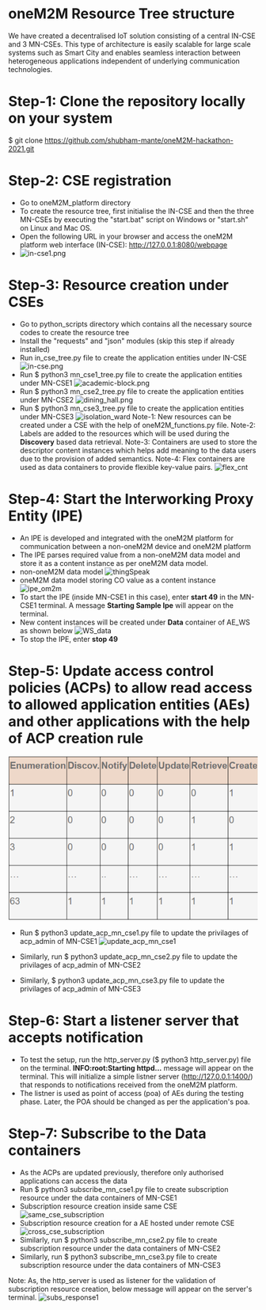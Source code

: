 # oneM2M Resource Tree structure
We have created a decentralised IoT solution consisting of a central IN-CSE and 3 MN-CSEs. This type of architecture is easily scalable for large scale systems
such as Smart City and enables seamless interaction between heterogeneous applications independent of underlying communication technologies.

# Step-1: Clone the repository locally on your system
$ git clone https://github.com/shubham-mante/oneM2M-hackathon-2021.git

# Step-2: CSE registration 
* Go to oneM2M_platform directory
* To create the resource tree, first initialise the IN-CSE and then the three MN-CSEs by executing the "start.bat" script on Windows or "start.sh" on Linux and Mac OS. 
* Open the following URL in your browser and access the oneM2M platform web interface (IN-CSE): http://127.0.0.1:8080/webpage 
* ![in-cse1.png](https://github.com/shubham-mante/oneM2M-hackathon-2021/tree/main/Diagrams/in-cse1.png)

# Step-3: Resource creation under CSEs
* Go to python_scripts directory which contains all the necessary source codes to create the resource tree
* Install the "requests" and "json" modules (skip this step if already installed)
* Run in_cse_tree.py file to create the application entities under IN-CSE
![in-cse.png](https://github.com/shubham-mante/oneM2M-hackathon-2021/tree/main/Diagrams/in-cse.png)
* Run $ python3 mn_cse1_tree.py file to create the application entities under MN-CSE1
![academic-block.png](https://github.com/shubham-mante/oneM2M-hackathon-2021/tree/main/Diagrams/academic_block.png)
* Run $ python3 mn_cse2_tree.py file to create the application entities under MN-CSE2
![dining_hall.png](https://github.com/shubham-mante/oneM2M-hackathon-2021/tree/main/Diagrams/dining-hall.png)
* Run $ python3 mn_cse3_tree.py file to create the application entities under MN-CSE3
![isolation_ward](https://github.com/shubham-mante/oneM2M-hackathon-2021/tree/main/Diagrams/isolation_ward.png)
Note-1: New resources can be created under a CSE with the help of oneM2M_functions.py file.
Note-2: Labels are added to the resources which will be used during the **Discovery** based data retrieval.
Note-3: Containers are used to store the descriptor content instances which helps add meaning to the data users due to the provision of added semantics.
Note-4: Flex containers are used as data containers to provide flexible key-value pairs. 
![flex_cnt](https://github.com/shubham-mante/oneM2M-hackathon-2021/tree/main/Diagrams/flex_cnt.png)

# Step-4: Start the Interworking Proxy Entity (IPE)
* An IPE is developed and integrated with the oneM2M platform for communication between a non-oneM2M device and oneM2M platform
* The IPE parses required value from a non-oneM2M data model and store it as a content instance as per oneM2M data model.
* non-oneM2M data model
![thingSpeak](https://github.com/shubham-mante/oneM2M-hackathon-2021/tree/main/Diagrams/thingSpeak.png)
* oneM2M data model storing CO value as a content instance
![ipe_om2m](https://github.com/shubham-mante/oneM2M-hackathon-2021/tree/main/Diagrams/ipe_om2m.png)
* To start the IPE (inside MN-CSE1 in this case), enter **start 49** in the MN-CSE1 terminal. A message **Starting Sample Ipe** will appear on the terminal.
* New content instances will be created under **Data** container of AE_WS as shown below
![WS_data](https://github.com/shubham-mante/oneM2M-hackathon-2021/tree/main/Diagrams/WS_data.png)
* To stop the IPE, enter **stop 49**
 
# Step-5: Update access control policies (ACPs) to allow read access to allowed application entities (AEs) and other applications with the help of ACP creation rule
![ACPs.png](https://github.com/shubham-mante/oneM2M-hackathon-2021/blob/main/Diagrams/ACPs.png)

* Run $ python3 update_acp_mn_cse1.py file to update the privilages of acp_admin of MN-CSE1
![update_acp_mn_cse1](https://github.com/shubham-mante/oneM2M-hackathon-2021/tree/main/Diagrams/update_acp_mn_cse1.png)

* Similarly, run $ python3 update_acp_mn_cse2.py file to update the privilages of acp_admin of MN-CSE2
* Similarly,  $ python3 update_acp_mn_cse3.py file to update the privilages of acp_admin of MN-CSE3

# Step-6: Start a listener server that accepts notification
* To test the setup, run the http_server.py ($ python3 http_server.py) file on the terminal. **INFO:root:Starting httpd...** message will appear on the terminal. This will initialize a simple listner server (http://127.0.0.1:1400/) that responds to notifications received from the oneM2M platform. 
* The listner is used as point of access (poa) of AEs during the testing phase. Later, the POA should be changed as per the application's poa.

# Step-7: Subscribe to the Data containers
* As the ACPs are updated previously, therefore only authorised applications can access the data
* Run $ python3 subscribe_mn_cse1.py file to create subscription resource under the data containers of MN-CSE1
* Subscription resource creation inside same CSE
![same_cse_subscription](https://github.com/shubham-mante/oneM2M-hackathon-2021/tree/main/Diagrams/cross_cse_subscription.png)
* Subscription resource creation for a AE hosted under remote CSE
![cross_cse_subscription](https://github.com/shubham-mante/oneM2M-hackathon-2021/tree/main/Diagrams/cross_cse_subscription.png)
* Similarly, run $ python3 subscribe_mn_cse2.py file to create subscription resource under the data containers of MN-CSE2
* Similarly, run $ python3 subscribe_mn_cse3.py file to create subscription resource under the data containers of MN-CSE3

Note: As, the http_server is used as listener for the validation of subscription resource creation, below message will appear on the server's terminal.
![subs_response1](https://github.com/shubham-mante/oneM2M-hackathon-2021/tree/main/Diagrams/subs_response1.png)
